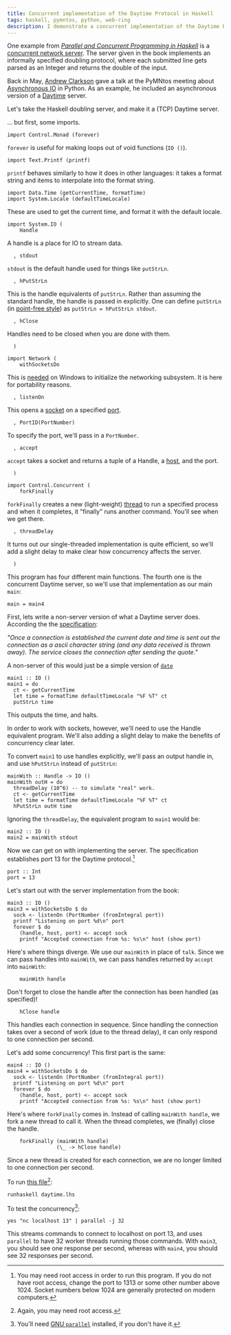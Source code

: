 ```yaml
---
title: Concurrent implementation of the Daytime Protocol in Haskell
tags: haskell, pymntos, python, web-ring
description: I demonstrate a concurrent implementation of the Daytime Protocol in Haskell
---
```


One example from [*Parallel and Concurrent Programming in
Haskell*](http://chimera.labs.oreilly.com/books/1230000000929/index.html)
is a [concurrent network
server](http://chimera.labs.oreilly.com/books/1230000000929/ch12.html#sec_server-trivial).
The server given in the book implements an informally specified doubling
protocol, where each submitted line gets parsed as an Integer and
returns the double of the input.

Back in May, [Andrew Clarkson](https://github.com/bitborn) gave a
talk at the PyMNtos meeting about [Asynchronous
IO](https://docs.python.org/3.4/library/asyncio.html) in Python. As an
example, he included an asynchronous version of a
[Daytime](https://en.wikipedia.org/wiki/Daytime_Protocol) server.

Let's take the Haskell doubling server, and make it a (TCP) Daytime
server.

... but first, some imports.

``` {.sourceCode .literate .haskell}
import Control.Monad (forever)
```

`forever` is useful for making loops out of void functions (`IO ()`).

``` {.sourceCode .literate .haskell}
import Text.Printf (printf)
```

`printf` behaves similarly to how it does in other languages: it takes a
format string and items to interpolate into the format string.

``` {.sourceCode .literate .haskell}
import Data.Time (getCurrentTime, formatTime)
import System.Locale (defaultTimeLocale)
```

These are used to get the current time, and format it with the default
locale.

``` {.sourceCode .literate .haskell}
import System.IO (
    Handle
```

A handle is a place for IO to stream data.

``` {.sourceCode .literate .haskell}
  , stdout
```

`stdout` is the default handle used for things like `putStrLn`.

``` {.sourceCode .literate .haskell}
  , hPutStrLn
```

This is the handle equivalents of `putStrLn`. Rather than assuming the
standard handle, the handle is passed in explicitly. One can define
`putStrLn` (in [point-free
style](https://en.wikipedia.org/wiki/Tacit_programming)) as
`putStrLn = hPutStrLn stdout`.

``` {.sourceCode .literate .haskell}
  , hClose
```

Handles need to be closed when you are done with them.

``` {.sourceCode .literate .haskell}
  )
```

``` {.sourceCode .literate .haskell}
import Network (
    withSocketsDo
```

This is
[needed](http://hackage.haskell.org/package/network-2.6.0.1/docs/Network-Socket-Internal.html#v:withSocketsDo)
on Windows to initialize the networking subsystem. It is here for
portability reasons.

``` {.sourceCode .literate .haskell}
  , listenOn
```

This opens a [socket](https://en.wikipedia.org/wiki/Network_socket) on a
specified
[port](https://en.wikipedia.org/wiki/Port_%28computer_networking%29).

``` {.sourceCode .literate .haskell}
  , PortID(PortNumber)
```

To specify the port, we'll pass in a `PortNumber`.

``` {.sourceCode .literate .haskell}
  , accept
```

`accept` takes a socket and returns a tuple of a Handle, a
[host](https://en.wikipedia.org/wiki/Host_%28network%29), and the port.

``` {.sourceCode .literate .haskell}
  )
```

``` {.sourceCode .literate .haskell}
import Control.Concurrent (
    forkFinally
```

`forkFinally` creates a new (light-weight)
[thread](https://en.wikipedia.org/wiki/Thread_%28computing%29) to run a
specified process and when it completes, it "finally" runs another
command. You'll see when we get there.

``` {.sourceCode .literate .haskell}
  , threadDelay
```

It turns out our single-threaded implementation is quite efficient, so
we'll add a slight delay to make clear how concurrency affects the
server.

``` {.sourceCode .literate .haskell}
  )
```

This program has four different main functions. The fourth one is the
concurrent Daytime server, so we'll use that implementation as our main
`main`:

``` {.sourceCode .literate .haskell}
main = main4
```

First, lets write a non-server version of what a Daytime server does.
According the the [specification](https://tools.ietf.org/html/rfc867):

*"Once a connection is established the current date and time is sent out
the connection as a ascii character string (and any data received is
thrown away). The service closes the connection after sending the
quote."*

A non-server of this would just be a simple version of
[`date`](http://unixhelp.ed.ac.uk/CGI/man-cgi?date)

``` {.sourceCode .literate .haskell}
main1 :: IO ()
main1 = do
  ct <- getCurrentTime
  let time = formatTime defaultTimeLocale "%F %T" ct
  putStrLn time
```

This outputs the time, and halts.

In order to work with sockets, however, we'll need to use the Handle
equivalent program. We'll also adding a slight delay to make the
benefits of concurrency clear later.

To convert `main1` to use handles explicitly, we'll pass an output
handle in, and use `hPutStrLn` instead of `putStrLn`:

``` {.sourceCode .literate .haskell}
mainWith :: Handle -> IO ()
mainWith outH = do
  threadDelay (10^6) -- to simulate "real" work.
  ct <- getCurrentTime
  let time = formatTime defaultTimeLocale "%F %T" ct
  hPutStrLn outH time
```

Ignoring the `threadDelay`, the equivalent program to `main1` would be:

``` {.sourceCode .literate .haskell}
main2 :: IO ()
main2 = mainWith stdout
```

Now we can get on with implementing the server. The specification
establishes port 13 for the Daytime protocol.[^1]

``` {.sourceCode .literate .haskell}
port :: Int
port = 13
```

Let's start out with the server implementation from the book:

``` {.sourceCode .literate .haskell}
main3 :: IO ()
main3 = withSocketsDo $ do
  sock <- listenOn (PortNumber (fromIntegral port))
  printf "Listening on port %d\n" port
  forever $ do
    (handle, host, port) <- accept sock
    printf "Accepted connection from %s: %s\n" host (show port)
```

Here's where things diverge. We use our `mainWith` in place of `talk`.
Since we can pass handles into `mainWith`, we can pass handles returned
by `accept` into `mainWith`:

``` {.sourceCode .literate .haskell}
    mainWith handle
```

Don't forget to close the handle after the connection has been handled
(as specified)!

``` {.sourceCode .literate .haskell}
    hClose handle
```

This handles each connection in sequence. Since handling the connection
takes over a second of work (due to the thread delay), it can only
respond to one connection per second.

Let's add some concurrency! This first part is the same:

``` {.sourceCode .literate .haskell}
main4 :: IO ()
main4 = withSocketsDo $ do
  sock <- listenOn (PortNumber (fromIntegral port))
  printf "Listening on port %d\n" port
  forever $ do
    (handle, host, port) <- accept sock
    printf "Accepted connection from %s: %s\n" host (show port)
```

Here's where `forkFinally` comes in. Instead of calling
`mainWith handle`, we fork a new thread to call it. When the thread
completes, we (finally) close the handle.

``` {.sourceCode .literate .haskell}
    forkFinally (mainWith handle)
                (\_ -> hClose handle)
```

Since a new thread is created for each connection, we are no longer
limited to one connection per second.

To run [this file](/files/daytime.lhs)[^2]:

`runhaskell daytime.lhs`

To test the concurrency[^3]:

`yes "nc localhost 13" | parallel -j 32`

This streams commands to connect to localhost on port 13, and uses
`parallel` to have 32 worker threads running those commands. With `main3`,
you should see one response per second, whereas with `main4`, you
should see 32 responses per second.

[^1]: You may need root access in order to run this program. If you do
    not have root access, change the port to 1313 or some other number
    above 1024. Socket numbers below 1024 are generally protected on
    modern computers.

[^2]: Again, you may need root access.

[^3]: You'll need [GNU
    `parallel`](https://www.gnu.org/software/parallel/) installed, if
    you don't have it.
